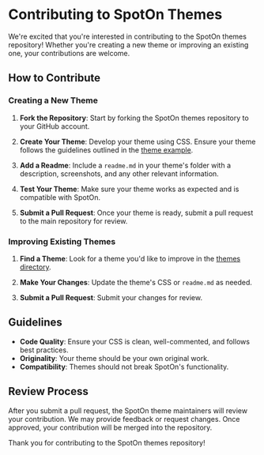 # Contributing to SpotOn Themes

We're excited that you're interested in contributing to the SpotOn themes repository! Whether you're creating a new theme or improving an existing one, your contributions are welcome.

## How to Contribute

### Creating a New Theme

1. **Fork the Repository**: Start by forking the SpotOn themes repository to your GitHub account.

2. **Create Your Theme**: Develop your theme using CSS. Ensure your theme follows the guidelines outlined in the [theme example](/themes/example/readme.md).

3. **Add a Readme**: Include a `readme.md` in your theme's folder with a description, screenshots, and any other relevant information.

4. **Test Your Theme**: Make sure your theme works as expected and is compatible with SpotOn.

5. **Submit a Pull Request**: Once your theme is ready, submit a pull request to the main repository for review.

### Improving Existing Themes

1. **Find a Theme**: Look for a theme you'd like to improve in the [themes directory](/themes).

2. **Make Your Changes**: Update the theme's CSS or `readme.md` as needed.

3. **Submit a Pull Request**: Submit your changes for review.

## Guidelines

- **Code Quality**: Ensure your CSS is clean, well-commented, and follows best practices.
- **Originality**: Your theme should be your own original work.
- **Compatibility**: Themes should not break SpotOn's functionality.

## Review Process

After you submit a pull request, the SpotOn theme maintainers will review your contribution. We may provide feedback or request changes. Once approved, your contribution will be merged into the repository.

Thank you for contributing to the SpotOn themes repository!